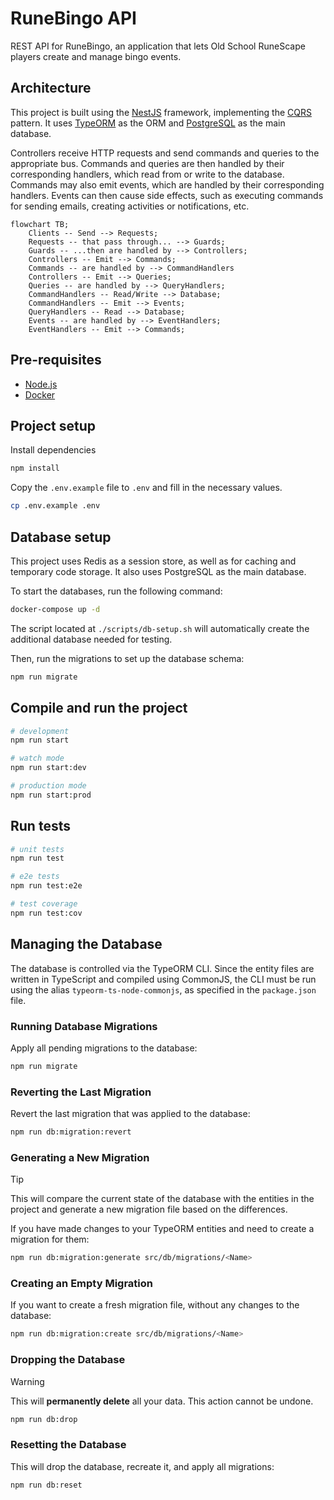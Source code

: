 # RuneBingo API

REST API for RuneBingo, an application that lets Old School RuneScape players create and manage bingo events.

## Architecture

This project is built using the [NestJS](https://nestjs.com/) framework, implementing the [CQRS](https://docs.nestjs.com/recipes/cqrs) pattern. It uses [TypeORM](https://typeorm.io/) as the ORM and [PostgreSQL](https://www.postgresql.org/) as the main database.

Controllers receive HTTP requests and send commands and queries to the appropriate bus. Commands and queries are then handled by their corresponding handlers, which read from or write to the database. Commands may also emit events, which are handled by their corresponding handlers. Events can then cause side effects, such as executing commands for sending emails, creating activities or notifications, etc.

```mermaid
flowchart TB;
    Clients -- Send --> Requests;
    Requests -- that pass through... --> Guards;
    Guards -- ...then are handled by --> Controllers;
    Controllers -- Emit --> Commands;
    Commands -- are handled by --> CommandHandlers
    Controllers -- Emit --> Queries;
    Queries -- are handled by --> QueryHandlers;
    CommandHandlers -- Read/Write --> Database;
    CommandHandlers -- Emit --> Events;
    QueryHandlers -- Read --> Database;
    Events -- are handled by --> EventHandlers;
    EventHandlers -- Emit --> Commands;
```

## Pre-requisites

- [Node.js](https://nodejs.org/en/)
- [Docker](https://www.docker.com/)

## Project setup

Install dependencies

```bash
npm install
```

Copy the `.env.example` file to `.env` and fill in the necessary values.

```bash
cp .env.example .env
```

## Database setup

This project uses Redis as a session store, as well as for caching and temporary code storage. It also uses PostgreSQL as the main database.

To start the databases, run the following command:

```bash
docker-compose up -d
```

The script located at `./scripts/db-setup.sh` will automatically create the additional database needed for testing.

Then, run the migrations to set up the database schema:

```bash
npm run migrate
```

## Compile and run the project

```bash
# development
npm run start

# watch mode
npm run start:dev

# production mode
npm run start:prod
```

## Run tests

```bash
# unit tests
npm run test

# e2e tests
npm run test:e2e

# test coverage
npm run test:cov
```

## Managing the Database

The database is controlled via the TypeORM CLI. Since the entity files are written in TypeScript and compiled using CommonJS, the CLI must be run using the alias `typeorm-ts-node-commonjs`, as specified in the `package.json` file.

### Running Database Migrations

Apply all pending migrations to the database:

```sh
npm run migrate
```

### Reverting the Last Migration

Revert the last migration that was applied to the database:

```sh
npm run db:migration:revert
```

### Generating a New Migration

> [!TIP]
> This will compare the current state of the database with the entities in the project and generate a new migration file based on the differences.

If you have made changes to your TypeORM entities and need to create a migration for them:

```sh
npm run db:migration:generate src/db/migrations/<Name>
```

### Creating an Empty Migration

If you want to create a fresh migration file, without any changes to the database:

```sh
npm run db:migration:create src/db/migrations/<Name>
```

### Dropping the Database

> [!WARNING]
> This will **permanently delete** all your data. This action cannot be undone.

```sh
npm run db:drop
```

### Resetting the Database

This will drop the database, recreate it, and apply all migrations:

```sh
npm run db:reset
```
